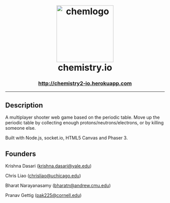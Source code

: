 <h1 align = "center"> 
  <img width="180" alt="chemlogo" src="https://user-images.githubusercontent.com/32230561/120914149-ea913400-c650-11eb-9b85-f65d7c5321e3.png"> <br>
   chemistry.io </h1>
  <h3 align = "center" > <a href = "http://chemistry2-io.herokuapp.com" >http://chemistry2-io.herokuapp.com </a> </h3>

------------------------------------------------------------------------------------
## Description
A multiplayer shooter web game based on the periodic table. Move up the periodic table by collecting enough protons/neutrons/electrons, or by killing someone else.

Built with Node.js, socket.io, HTML5 Canvas and Phaser 3.

  
## Founders

Krishna Dasari (krishna.dasari@yale.edu)
  
Chris Liao (chrisliao@uchicago.edu)
  
Bharat Narayanasamy (bharatn@andrew.cmu.edu)

Pranav Gettig (pak225@cornell.edu)
